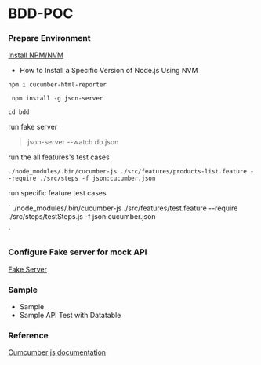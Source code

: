 # BDD-POC


### Prepare Environment

[Install NPM/NVM](https://www.hostinger.com/tutorials/how-to-install-node-ubuntu?ppc_campaign=google_search_generic_hosting_all&bidkw=defaultkeyword&lo=1001441&gclid=CjwKCAjw-b-kBhB-EiwA4fvKrLcst2fexmoKwgv-uy7LWOWqfMYy25Qwzziq-AYyjxjkRb4YPSaD7BoC9BEQAvD_BwE)

- How to Install a Specific Version of Node.js Using NVM


` npm i cucumber-html-reporter `

` npm install -g json-server`

` cd bdd `

run fake server 

> json-server --watch db.json

run the all features's test cases

```
./node_modules/.bin/cucumber-js ./src/features/products-list.feature --require ./src/steps -f json:cucumber.json

```

run specific feature test cases

`
 ./node_modules/.bin/cucumber-js ./src/features/test.feature --require ./src/steps/testSteps.js -f json:cucumber.json

 `


### Configure Fake server for mock API 

[Fake Server](https://www.npmjs.com/package/json-server)


### Sample

- Sample 
- Sample API Test with Datatable 

### Reference

[Cumcumber js documentation ](https://cucumber.io/docs/installation/javascript/)
